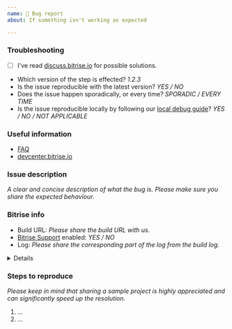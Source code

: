 ```yaml
---
name: 🐛 Bug report
about: If something isn't working as expected

---
```


### Troubleshooting

- [ ] I've read [discuss.bitrise.io](https://discuss.bitrise.io/) for possible solutions.
- Which version of the step is effected? _1.2.3_
- Is the issue reproducible with the latest version? _YES / NO_
- Does the issue happen sporadically, or every time? _SPORADIC / EVERY TIME_
- Is the issue reproducible locally by following our [local debug guide](https://devcenter.bitrise.io/troubleshooting/debugging-your-build-on-your-own-machine/)? _YES / NO / NOT APPLICABLE_

### Useful information

- [FAQ](https://devcenter.bitrise.io/faq/faq-index/)
- [devcenter.bitrise.io](https://devcenter.bitrise.io/)

### Issue description

_A clear and concise description of what the bug is. Please make sure you share the expected behaviour._

### Bitrise info

- Build URL: _Please share the build URL with us._
- [Bitrise Support](https://devcenter.bitrise.io/troubleshooting/enabling-bitrise-support-user/) enabled: _YES / NO_
- Log: _Please share the corresponding part of the log from the build log._

<details>
  <pre>
 [PLEASE PASTE THE CORRESPONDING PART OF THE BUILD LOG HERE]
  </pre>
</details>

### Steps to reproduce

_Please keep in mind that sharing a sample project is highly appreciated and can significantly speed up the resolution._

1. ...
2. ...
